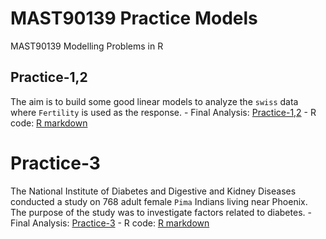 # MAST90139 Practice Models

MAST90139 Modelling Problems in R

## Practice-1,2

The aim is to build some good linear models to analyze the ``swiss`` data where ``Fertility`` is used as the response.
    - Final Analysis: [Practice-1,2](Practice-1,2/prac1,2.pdf)
    - R code: [R markdown](Practice-1,2/prac1,2.Rmd)

# Practice-3

The National Institute of Diabetes and Digestive and Kidney Diseases conducted a study on 768 adult female `Pima` Indians living near Phoenix. The purpose of the study was to investigate factors related to diabetes.
    - Final Analysis: [Practice-3](Practice-3/prac3.pdf)
    - R code: [R markdown](Practice-3/prac3.Rmd)